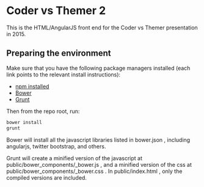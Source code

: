 # Coder vs Themer 2

This is the HTML/AngularJS front end for the Coder vs Themer presentation in 2015.

## Preparing the environment

Make sure that you have the following package managers installed (each link points to the relevant install instructions):
* [npm installed](https://nodejs.org/)
* [Bower](http://bower.io/#install-bower)
* [Grunt](http://gruntjs.com/getting-started#installing-the-cli)

Then from the repo root, run:

```bash
bower install
grunt
```

Bower will install all the javascript libraries listed in bower.json , including angularjs, twitter bootstrap, and others.

Grunt will create a minified version of the javascript at public/bower_components/_bower.js , and a minified version of the css at public/bower_components/_bower.css . In public/index.html , only the compiled versions are included. 
